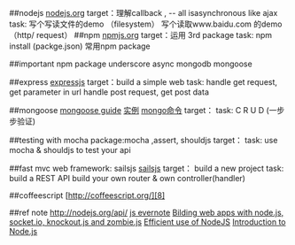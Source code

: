 
##nodejs
[nodejs.org][1]
target：理解callback , -- all isasynchronous like ajax
task: 
写个写读文件的demo （filesystem）
写个读取www.baidu.com 的demo （http/ request）
##npm
[npmjs.org][2]
target：运用 3rd package 
task: 
npm install (packge.json)
常用npm package

##important npm package
underscore 
async
mongodb
mongoose

##express
[expressjs][3]
target：build a simple web 
task: 
handle get request, get parameter in url
handle post request, get post data

##mongoose
[mongoose guide][4]
[实例][5]
[mongo命令][6]
target： 
task: 
C R U D (一步步验证)

##testing with mocha
package:mocha ,assert, shouldjs
target：
task: 
use mocha & shouldjs to test your api 

##fast mvc web framework: sailsjs
[sailsjs][7]
target： build a new project
task: 
build a REST API
build your own router & own controller(handler)

##coffeescript
[http://coffeescript.org/][8]

##ref note
http://nodejs.org/api/
[js evernote][9]
[Bilding web apps with node.js, socket.io, knockout.js and zombie.js][10]
[Efficient use of NodeJS][11]
[Introduction to Node.js][12]


  [1]: http://nodejs.org
  [2]: http://npmjs.org
  [3]: http://expressjs.jser.us/3x_zh-cn/api.html
  [4]: http://mongoosejs.com/docs/guide.htm
  [5]: http://blog.fens.me/nodejs-mongoose-json/
  [6]: http://www.2cto.com/database/201409/332162.html
  [7]: http://sailsjs.org
  [8]: http://coffeescript.org/
  [9]: https://www.evernote.com/pub/no7dw/javascriptnodejs
  [10]: http://www.slideshare.net/iloire/building-web-apps-with-nodejs-socketio-knockoutjs-and-zombiejs-codemotion-2012
  [11]: http://www.slideshare.net/yurabogdanov/nodejs-talken?qid=7415769d-6ec1-471e-bdc5-f0e962799ea1&v=default&b=&from_search=12
  [12]: http://www.slideshare.net/vikasing/introduction-to-nodejs-11730771